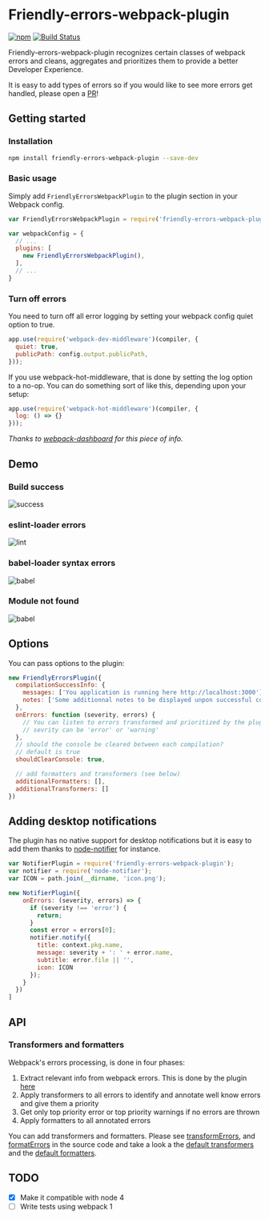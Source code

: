 # Friendly-errors-webpack-plugin

[![npm](https://img.shields.io/npm/v/friendly-errors-webpack-plugin.svg)](https://www.npmjs.com/package/friendly-errors-webpack-plugin)
[![Build Status](https://travis-ci.org/geowarin/friendly-errors-webpack-plugin.svg?branch=master)](https://travis-ci.org/geowarin/friendly-errors-webpack-plugin)

Friendly-errors-webpack-plugin recognizes certain classes of webpack
errors and cleans, aggregates and prioritizes them to provide a better
Developer Experience.

It is easy to add types of errors so if you would like to see more
errors get handled, please open a [PR](https://help.github.com/articles/creating-a-pull-request/)!

## Getting started

### Installation

```bash
npm install friendly-errors-webpack-plugin --save-dev
```

### Basic usage

Simply add `FriendlyErrorsWebpackPlugin` to the plugin section in your Webpack config.

```javascript
var FriendlyErrorsWebpackPlugin = require('friendly-errors-webpack-plugin');

var webpackConfig = {
  // ...
  plugins: [
    new FriendlyErrorsWebpackPlugin(),
  ],
  // ...
}
```

### Turn off errors

You need to turn off all error logging by setting your webpack config quiet option to true.

```javascript
app.use(require('webpack-dev-middleware')(compiler, {
  quiet: true,
  publicPath: config.output.publicPath,
}));
```

If you use webpack-hot-middleware, that is done by setting the log option to a no-op. You can do something sort of like this, depending upon your setup:

```javascript
app.use(require('webpack-hot-middleware')(compiler, {
  log: () => {}
}));
```

_Thanks to [webpack-dashboard](https://github.com/FormidableLabs/webpack-dashboard) for this piece of info._

## Demo

### Build success

![success](http://i.imgur.com/MkUEhYz.gif)

### eslint-loader errors

![lint](http://i.imgur.com/xYRkldr.gif)

### babel-loader syntax errors

![babel](http://i.imgur.com/W59z8WF.gif)

### Module not found

![babel](http://i.imgur.com/OivW4As.gif)

## Options

You can pass options to the plugin:

```js
new FriendlyErrorsPlugin({
  compilationSuccessInfo: {
    messages: ['You application is running here http://localhost:3000'],
    notes: ['Some additionnal notes to be displayed unpon successful compilation']
  },
  onErrors: function (severity, errors) {
    // You can listen to errors transformed and prioritized by the plugin
    // sevrity can be 'error' or 'warning'
  },
  // should the console be cleared between each compilation?
  // default is true
  shouldClearConsole: true,

  // add formatters and transformers (see below)
  additionalFormatters: [],
  additionalTransformers: []
})
```

## Adding desktop notifications

The plugin has no native support for desktop notifications but it is easy
to add them thanks to [node-notifier](https://www.npmjs.com/package/node-notifier) for instance.

```js
var NotifierPlugin = require('friendly-errors-webpack-plugin');
var notifier = require('node-notifier');
var ICON = path.join(__dirname, 'icon.png');

new NotifierPlugin({
    onErrors: (severity, errors) => {
      if (severity !== 'error') {
        return;
      }
      const error = errors[0];
      notifier.notify({
        title: context.pkg.name,
        message: severity + ': ' + error.name,
        subtitle: error.file || '',
        icon: ICON
      });
    }
  })
]
```

## API

### Transformers and formatters

Webpack's errors processing, is done in four phases:

1. Extract relevant info from webpack errors. This is done by the plugin [here](https://github.com/geowarin/friendly-errors-webpack-plugin/blob/master/src/core/extractWebpackError.js)
2. Apply transformers to all errors to identify and annotate well know errors and give them a priority
3. Get only top priority error or top priority warnings if no errors are thrown
4. Apply formatters to all annotated errors

You can add transformers and formatters. Please see [transformErrors](https://github.com/geowarin/friendly-errors-webpack-plugin/blob/master/src/core/transformErrors.js),
and [formatErrors](https://github.com/geowarin/friendly-errors-webpack-plugin/blob/master/src/core/formatErrors.js)
in the source code and take a look a the [default transformers](https://github.com/geowarin/friendly-errors-webpack-plugin/tree/master/src/transformers)
and the [default formatters](https://github.com/geowarin/friendly-errors-webpack-plugin/tree/master/src/formatters).

## TODO

- [x] Make it compatible with node 4
- [ ] Write tests using webpack 1
